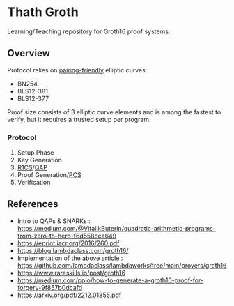 # Thath Groth

Learning/Teaching repository for Groth16 proof systems.

## Overview

Protocol relies on [pairing-friendly](./docs/definitions.md#pairing-friendly) elliptic curves:

- BN254
- BLS12-381
- BLS12-377

Proof size consists of 3 elliptic curve elements and is among the fastest to verify, but
it requires a trusted setup per program.

### Protocol

1. Setup Phase
1. Key Generation
1. [R1CS](./docs/definitions.md#r1cs)/[QAP](./docs/definitions.md#quadratic-arithmetic-program)
1. Proof Generation/[PCS](./docs/definitions.md#polynomial-commitment-scheme)
1. Verification

## References

- Intro to QAPs & SNARKs : https://medium.com/@VitalikButerin/quadratic-arithmetic-programs-from-zero-to-hero-f6d558cea649
- https://eprint.iacr.org/2016/260.pdf
- https://blog.lambdaclass.com/groth16/
- Implementation of the above article : https://github.com/lambdaclass/lambdaworks/tree/main/provers/groth16
- https://www.rareskills.io/post/groth16
- https://medium.com/ppio/how-to-generate-a-groth16-proof-for-forgery-9f857b0dcafd
- https://arxiv.org/pdf/2212.01855.pdf
